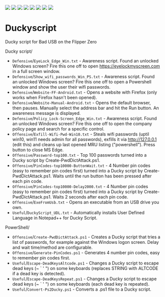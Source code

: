 ![](https://img.shields.io/github/license/Zarcolio/Duckyscript) ![](https://badges.pufler.dev/visits/Zarcolio/Duckyscript) ![](https://img.shields.io/github/stars/Zarcolio/Duckyscript) ![](https://img.shields.io/github/forks/Zarcolio/Duckyscript) ![](https://img.shields.io/github/issues/Zarcolio/Duckyscript) ![](https://img.shields.io/github/issues-closed-raw/Zarcolio/Duckyscript)  ![](https://img.shields.io/github/issues-pr/Zarcolio/Duckyscript) ![](https://img.shields.io/github/issues-pr-closed-raw/Zarcolio/Duckyscript)

# Duckyscript
Ducky script for Bad USB on the Flipper Zero

Ducky script/

* `Defensive`/`EyeLock_Edge_Win.txt` - Awareness script. Found an unlocked Windows screen? Fire this one off to open https://eyelockmyscreen.com in a full screen window.
* `Defensive`/`Show_wifi_passwords_Win_PS.txt` - Awareness script. Found an unlocked Windows screen? Fire this one off to open a Powershell window and show the user their wifi passwords.
* `Defensive`/`Website-FF-Android.txt` - Opens a website with Firefox (only works when Firefox hasn't been opened).
* `Defensive`/`Website-Manual-Android.txt` - Opens the default browser, then pauses. Manually select the address bar and hit the Run button. An awareness message is displayed. 
* `Defensive`/`Policy_Lock-Screen_Edge_Win.txt` - Awareness script. Found an unlocked Windows screen? Fire this one off to open the company policy page and search for a specific control.
* `Offensive`/`Exfill-Wifi-Pwd-Win10.txt` - Steals wifi passwords (uptil win10, win11 needs admin for all passwords), exfills it via http://127.0.0.1 (edit this) and cleans up last opened MRU listing ("powershell"). Press button to close MS Edge.
* `Offensive`/`Password-top100.txt` - Top 100 passwords turned into a Ducky script by Create-PwdDictAttack.ps1.
* `Offensive`/`PinCodes-top10000-ButtonWait.txt` - 4 Number pin codes (easy to remember pin codes first) turned into a Ducky script by Create-PwdDictAttack.ps1. Waits until the run button has been pressed after each pin code.
* `Offensive`/`PinCodes-top10000-Delay2000.txt` - 4 Number pin codes (easy to remember pin codes first) turned into a Ducky script by Create-PwdDictAttack.ps1. Waits 2 seconds after each pin code.
* `Offensive`/`ExeFromUsb.txt` - Opens an executable from an USB drive you own.
* `Useful`/`DuckyScript_UDL.txt` - Automatically installs User Defined Language in Notepad++ for Ducky Script.

PowerShell/

* `Offensive`/`Create-PwdDictAttack.ps1` - Creates a Ducky script that tries a list of passwords, for example against the Windows logon screen. Delay and wait time/method are configurable.
* `Offensive`/`Generate-PinCodes.ps1` - Generates 4 number pin codes, easy to remember pin codes first.
* `Useful`/`Escape-DeadKeysAltcode.ps1` - Changes a Ducky script to escape dead keys (~ ` ' ") on some keyboards (replaces STRING with ALTCODE if a dead key is detected).
* `Useful`/`Escape-DeadKeysRepeat.ps1` - Changes a Ducky script to escape dead keys (~ ` ' ") on some keyboards (each dead key is repeated).
* `Useful`/`Convert-Ps2Ducky.ps1` - Converts a .ps1 file to a Ducky script.
